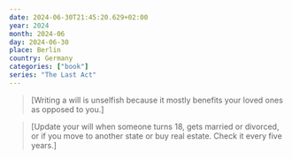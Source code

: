 ```yaml
---
date: 2024-06-30T21:45:20.629+02:00
year: 2024
month: 2024-06
day: 2024-06-30
place: Berlin
country: Germany
categories: ["book"]
series: "The Last Act"
---
```

> [Writing a will is unselfish because it mostly benefits your loved ones as opposed to you.]

> [Update your will when someone turns 18, gets married or divorced, or if you move to another state or buy real estate. Check it every five years.]
